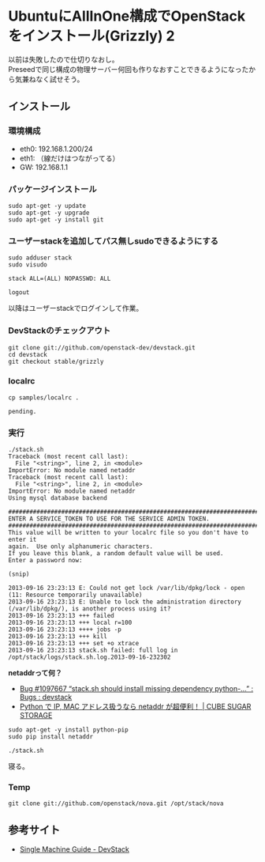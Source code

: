 # UbuntuにAllInOne構成でOpenStackをインストール(Grizzly) 2

以前は失敗したので仕切りなおし。  
Preseedで同じ構成の物理サーバー何回も作りなおすことできるようになったから気兼ねなく試せそう。

## インストール

### 環境構成

- eth0: 192.168.1.200/24
- eth1: （線だけはつながってる）
- GW: 192.168.1.1

### パッケージインストール

```
sudo apt-get -y update
sudo apt-get -y upgrade
sudo apt-get -y install git
```

### ユーザーstackを追加してパス無しsudoできるようにする

```
sudo adduser stack
sudo visudo
```

```
stack ALL=(ALL) NOPASSWD: ALL
```

```
logout
```

以降はユーザーstackでログインして作業。

### DevStackのチェックアウト

```
git clone git://github.com/openstack-dev/devstack.git
cd devstack
git checkout stable/grizzly
```

### localrc

```
cp samples/localrc .
```

```
pending.
```

### 実行

```
./stack.sh
Traceback (most recent call last):
  File "<string>", line 2, in <module>
ImportError: No module named netaddr
Traceback (most recent call last):
  File "<string>", line 2, in <module>
ImportError: No module named netaddr
Using mysql database backend

################################################################################
ENTER A SERVICE_TOKEN TO USE FOR THE SERVICE ADMIN TOKEN.
################################################################################
This value will be written to your localrc file so you don't have to enter it 
again.  Use only alphanumeric characters.
If you leave this blank, a random default value will be used.
Enter a password now:

(snip)

2013-09-16 23:23:13 E: Could not get lock /var/lib/dpkg/lock - open (11: Resource temporarily unavailable)
2013-09-16 23:23:13 E: Unable to lock the administration directory (/var/lib/dpkg/), is another process using it?
2013-09-16 23:23:13 +++ failed
2013-09-16 23:23:13 +++ local r=100
2013-09-16 23:23:13 ++++ jobs -p
2013-09-16 23:23:13 +++ kill
2013-09-16 23:23:13 +++ set +o xtrace
2013-09-16 23:23:13 stack.sh failed: full log in /opt/stack/logs/stack.sh.log.2013-09-16-232302
```

**netaddrって何？**

- [Bug #1097667 “stack.sh should install missing dependency python-...” : Bugs : devstack](https://bugs.launchpad.net/devstack/+bug/1097667)
- [Python で IP, MAC アドレス扱うなら netaddr が超便利！ | CUBE SUGAR STORAGE](http://momijiame.tumblr.com/post/50497347245/python-ip-mac-netaddr)

```
sudo apt-get -y install python-pip
sudo pip install netaddr
```

```
./stack.sh
```

寝る。

### Temp

```
git clone git://github.com/openstack/nova.git /opt/stack/nova
```

## 参考サイト

- [Single Machine Guide - DevStack](http://devstack.org/guides/single-machine.html)
